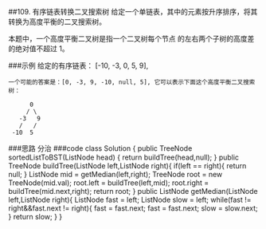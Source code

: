 ##109. 有序链表转换二叉搜索树
给定一个单链表，其中的元素按升序排序，将其转换为高度平衡的二叉搜索树。

本题中，一个高度平衡二叉树是指一个二叉树每个节点 的左右两个子树的高度差的绝对值不超过 1。

###示例
    给定的有序链表： [-10, -3, 0, 5, 9],
    
    一个可能的答案是：[0, -3, 9, -10, null, 5], 它可以表示下面这个高度平衡二叉搜索树：
    
          0
         / \
       -3   9
       /   /
     -10  5
    
###思路
    分治
###code
    class Solution {
        public TreeNode sortedListToBST(ListNode head) {
            return buildTree(head,null);
        }
        public TreeNode buildTree(ListNode left,ListNode right){
            if(left == right){
                return null;
            }
            ListNode mid = getMedian(left,right);
            TreeNode root = new TreeNode(mid.val);
            root.left = buildTree(left,mid);
            root.right = buildTree(mid.next,right);
            return root;
        }
        public ListNode getMedian(ListNode left,ListNode right){
            ListNode fast = left;
            ListNode slow = left;
            while(fast != right&&fast.next != right){
                fast = fast.next;
                fast = fast.next;
                slow = slow.next;
            }
            return slow;
        }
    }